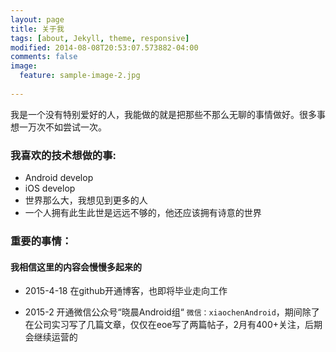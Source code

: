 ```yaml
---
layout: page
title: 关于我
tags: [about, Jekyll, theme, responsive]
modified: 2014-08-08T20:53:07.573882-04:00
comments: false
image:
  feature: sample-image-2.jpg
  
---
```


我是一个没有特别爱好的人，我能做的就是把那些不那么无聊的事情做好。很多事想一万次不如尝试一次。

### 我喜欢的技术想做的事:

* Android develop
* iOS develop
* 世界那么大，我想见到更多的人
* 一个人拥有此生此世是远远不够的，他还应该拥有诗意的世界 

### 重要的事情：

#### 我相信这里的内容会慢慢多起来的 

* 2015-4-18 在github开通博客，也即将毕业走向工作

* 2015-2 开通微信公众号“晓晨Android组“ `微信：xiaochenAndroid`，期间除了在公司实习写了几篇文章，仅仅在eoe写了两篇帖子，2月有400+关注，后期会继续运营的

